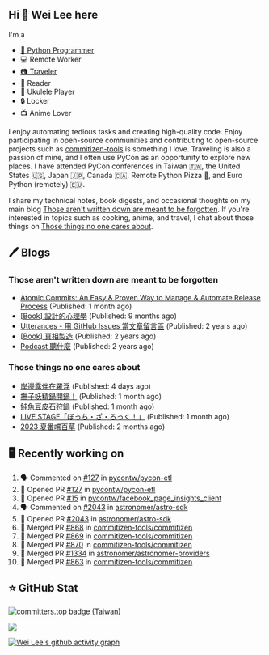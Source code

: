 ## Hi 👋 Wei Lee here

I'm a

* [🐍 Python Programmer](https://pycon-note.wei-lee.me/)
* 💻 Remote Worker
* [📷 Traveler](https://travlog.wei-lee.me/)
* 📖 Reader
* 🎵 Ukulele Player
* 🔒 Locker
* 📺 Anime Lover

I enjoy automating tedious tasks and creating high-quality code. Enjoy participating in open-source communities and contributing to open-source projects such as [commitizen-tools](https://github.com/commitizen-tools) is something I love. Traveling is also a passion of mine, and I often use PyCon as an opportunity to explore new places. I have attended PyCon conferences in Taiwan 🇹🇼, the United States 🇺🇸, Japan 🇯🇵, Canada 🇨🇦, Remote Python Pizza 🍕, and Euro Python (remotely) 🇪🇺.

I share my technical notes, book digests, and occasional thoughts on my main blog [Those aren't written down are meant to be forgotten](https://blog.wei-lee.me/). If you're interested in topics such as cooking, anime, and travel, I chat about those things on [Those things no one cares about](https://travlog.wei-lee.me/).

## 🖊️ Blogs

### Those aren't written down are meant to be forgotten

* [Atomic Commits: An Easy &amp; Proven Way to Manage &amp; Automate Release Process](https://blog.wei-lee.me/posts/tech/2023/08/atomic-commits-coscup-2023) (Published: 1 month ago)
* [[Book] 設計的心理學](https://blog.wei-lee.me/posts/book/2023/01/the-design-of-everyday-things) (Published: 9 months ago)
* [Utterances - 用 GitHub Issues 當文章留言區](https://blog.wei-lee.me/posts/tech/2022/02/use-github-issues-as-comment-system) (Published: 2 years ago)
* [[Book] 真相製造](https://blog.wei-lee.me/posts/book/2022/02/reality-is-business) (Published: 2 years ago)
* [Podcast 聽什麼](https://blog.wei-lee.me/posts/gossiping/2021/12/podcast-i-listen-to) (Published: 2 years ago)

### Those things no one cares about

* [岸邊露伴在羅浮](https://travlog.wei-lee.me/posts/review/2023/09/rohan-at-the-louvre) (Published: 4 days ago)
* [撫子妖精鍋開鍋！](https://travlog.wei-lee.me/posts/cook/2023/08/season-nadeshiko-pot) (Published: 1 month ago)
* [鮭魚豆皮石狩鍋](https://travlog.wei-lee.me/posts/cook/2023/08/yuru-camp-salmon-pot) (Published: 1 month ago)
* [LIVE STAGE「ぼっち・ざ・ろっく！」](https://travlog.wei-lee.me/posts/review/2023/08/btr-stage) (Published: 1 month ago)
* [2023 夏番嚐百草](https://travlog.wei-lee.me/posts/review/2023/07/what-i-will-watch-in-2023-summer) (Published: 2 months ago)

## 🖥️ Recently working on

1. 🗣 Commented on [#127](https://github.com/pycontw/pycon-etl/issues/127) in [pycontw/pycon-etl](https://github.com/pycontw/pycon-etl)
2. 💪 Opened PR [#127](https://github.com/pycontw/pycon-etl/pull/127) in [pycontw/pycon-etl](https://github.com/pycontw/pycon-etl)
3. 💪 Opened PR [#15](https://github.com/pycontw/facebook_page_insights_client/pull/15) in [pycontw/facebook_page_insights_client](https://github.com/pycontw/facebook_page_insights_client)
4. 🗣 Commented on [#2043](https://github.com/astronomer/astro-sdk/issues/2043) in [astronomer/astro-sdk](https://github.com/astronomer/astro-sdk)
5. 💪 Opened PR [#2043](https://github.com/astronomer/astro-sdk/pull/2043) in [astronomer/astro-sdk](https://github.com/astronomer/astro-sdk)
6. 🎉 Merged PR [#868](https://github.com/commitizen-tools/commitizen/pull/868) in [commitizen-tools/commitizen](https://github.com/commitizen-tools/commitizen)
7. 🎉 Merged PR [#869](https://github.com/commitizen-tools/commitizen/pull/869) in [commitizen-tools/commitizen](https://github.com/commitizen-tools/commitizen)
8. 🎉 Merged PR [#870](https://github.com/commitizen-tools/commitizen/pull/870) in [commitizen-tools/commitizen](https://github.com/commitizen-tools/commitizen)
9. 🎉 Merged PR [#1334](https://github.com/astronomer/astronomer-providers/pull/1334) in [astronomer/astronomer-providers](https://github.com/astronomer/astronomer-providers)
10. 🎉 Merged PR [#863](https://github.com/commitizen-tools/commitizen/pull/863) in [commitizen-tools/commitizen](https://github.com/commitizen-tools/commitizen)


## ⭐ GitHub Stat

[![committers.top badge (Taiwan)](https://user-badge.committers.top/taiwan_public/Lee-W.svg)](https://user-badge.committers.top/taiwan_public/Lee-W)

[![](https://github-readme-stats.vercel.app/api?username=Lee-W&show_icons=true&hide_title=true&cache_seconds=86400)](https://github.com/anuraghazra/github-readme-stats)

[![Wei Lee's github activity graph](https://github-readme-activity-graph.vercel.app/graph?username=Lee-W&theme=dracula)](https://github.com/ashutosh00710/github-readme-activity-graph)
